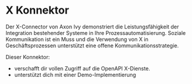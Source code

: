 # X Konnektor

Der X-Connector von Axon Ivy demonstriert die Leistungsfähigkeit der Integration bestehender Systeme in Ihre Prozessautomatisierung. Soziale Kommunikation ist ein Muss und die Verwendung von X in Geschäftsprozessen unterstützt eine offene Kommunikationsstrategie. 

Dieser Konnektor:

- verschafft dir vollen Zugriff auf die OpenAPI X-Dienste.
- unterstützt dich mit einer Demo-Implementierung
